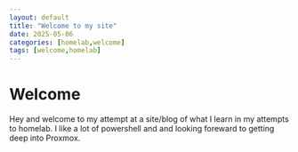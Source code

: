 ```yaml
---
layout: default
title: "Welcome to my site"
date: 2025-05-06 
categories: [homelab,welcome]
tags: [welcome,homelab]
---
```


# Welcome

Hey and welcome to my attempt at a site/blog of what I learn in my attempts to homelab. I like a lot of powershell and and looking foreward to getting deep into Proxmox. 
